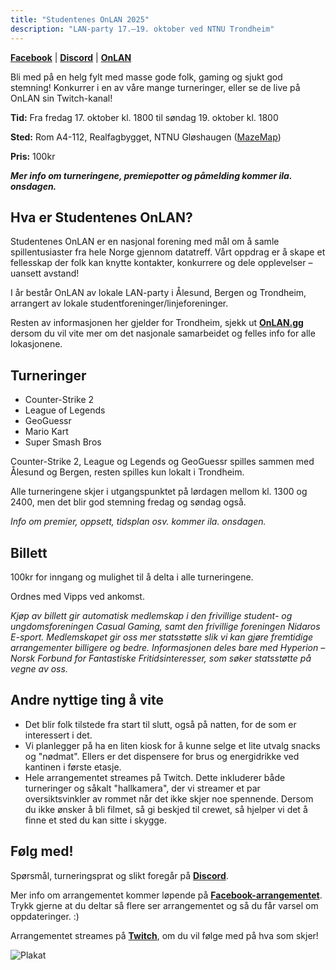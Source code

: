 ```yaml
---
title: "Studentenes OnLAN 2025"
description: "LAN-party 17.–19. oktober ved NTNU Trondheim"
---
```


[**Facebook**](https://www.facebook.com/events/821539570342575/) | [**Discord**](https://nidaros.gg/discord) | [**OnLAN**](https://onlan.gg/)

Bli med på en helg fylt med masse gode folk, gaming og sjukt god stemning! Konkurrer i en av våre mange turneringer, eller se de live på OnLAN sin Twitch-kanal!

**Tid:** Fra fredag 17. oktober kl. 1800 til søndag 19. oktober kl. 1800

**Sted:** Rom A4-112, Realfagbygget, NTNU Gløshaugen ([MazeMap](https://link.mazemap.com/Hdftzogh))

**Pris:** 100kr

***Mer info om turneringene, premiepotter og påmelding kommer ila. onsdagen.***

## Hva er Studentenes OnLAN?

Studentenes OnLAN er en nasjonal forening med mål om å samle spillentusiaster fra hele Norge gjennom datatreff. Vårt oppdrag er å skape et fellesskap der folk kan knytte kontakter, konkurrere og dele opplevelser – uansett avstand!

I år består OnLAN av lokale LAN-party i Ålesund, Bergen og Trondheim, arrangert av lokale studentforeninger/linjeforeninger.

Resten av informasjonen her gjelder for Trondheim, sjekk ut [**OnLAN.gg**](https://onlan.gg) dersom du vil vite mer om det nasjonale samarbeidet og felles info for alle lokasjonene.

## Turneringer

- Counter-Strike 2
- League of Legends
- GeoGuessr
- Mario Kart
- Super Smash Bros

Counter-Strike 2, League og Legends og GeoGuessr spilles sammen med Ålesund og Bergen, resten spilles kun lokalt i Trondheim.

Alle turneringene skjer i utgangspunktet på lørdagen mellom kl. 1300 og 2400, men det blir god stemning fredag og søndag også.

*Info om premier, oppsett, tidsplan osv. kommer ila. onsdagen.*

## Billett

100kr for inngang og mulighet til å delta i alle turneringene.

Ordnes med Vipps ved ankomst.

*Kjøp av billett gir automatisk medlemskap i den frivillige student- og ungdomsforeningen Casual Gaming, samt den frivillige foreningen Nidaros E-sport. Medlemskapet gir oss mer statsstøtte slik vi kan gjøre fremtidige arrangementer billigere og bedre. Informasjonen deles bare med Hyperion – Norsk Forbund for Fantastiske Fritidsinteresser, som søker statsstøtte på vegne av oss.*

## Andre nyttige ting å vite

- Det blir folk tilstede fra start til slutt, også på natten, for de som er interessert i det.
- Vi planlegger på ha en liten kiosk for å kunne selge et lite utvalg snacks og "nødmat". Ellers er det dispensere for brus og energidrikke ved kantinen i første etasje.
- Hele arrangementet streames på Twitch. Dette inkluderer både turneringer og såkalt "hallkamera", der vi streamer et par oversiktsvinkler av rommet når det ikke skjer noe spennende. Dersom du ikke ønsker å bli filmet, så gi beskjed til crewet, så hjelper vi det å finne et sted du kan sitte i skygge.

## Følg med!

Spørsmål, turneringsprat og slikt foregår på [**Discord**](https://nidaros.gg/discord).

Mer info om arrangementet kommer løpende på [**Facebook-arrangementet**](https://www.facebook.com/events/821539570342575/). Trykk gjerne at du deltar så flere ser arrangementet og så du får varsel om oppdateringer. :)

Arrangementet streames på [**Twitch**](https://www.twitch.tv/studentenesonlan/), om du vil følge med på hva som skjer!

![Plakat](/img/misc/onlan-ig-poster.png "Plakat")
